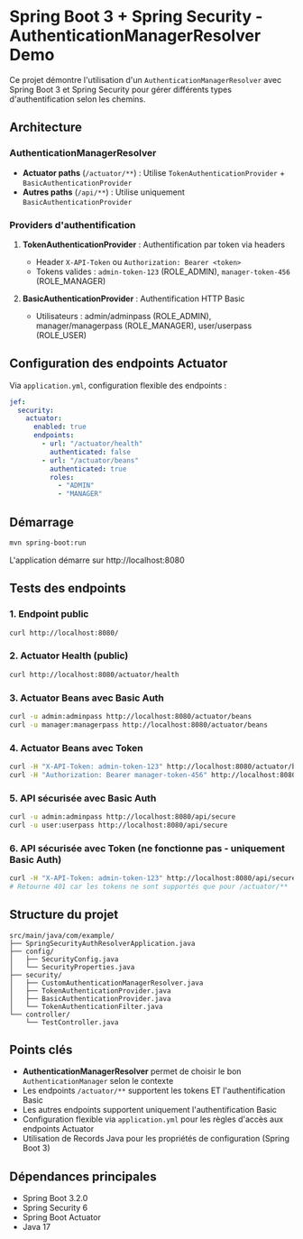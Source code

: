 # Spring Boot 3 + Spring Security - AuthenticationManagerResolver Demo

Ce projet démontre l'utilisation d'un `AuthenticationManagerResolver` avec Spring Boot 3 et Spring Security pour gérer différents types d'authentification selon les chemins.

## Architecture

### AuthenticationManagerResolver
- **Actuator paths** (`/actuator/**`) : Utilise `TokenAuthenticationProvider` + `BasicAuthenticationProvider`
- **Autres paths** (`/api/**`) : Utilise uniquement `BasicAuthenticationProvider`

### Providers d'authentification

1. **TokenAuthenticationProvider** : Authentification par token via headers
   - Header `X-API-Token` ou `Authorization: Bearer <token>`
   - Tokens valides : `admin-token-123` (ROLE_ADMIN), `manager-token-456` (ROLE_MANAGER)

2. **BasicAuthenticationProvider** : Authentification HTTP Basic
   - Utilisateurs : admin/adminpass (ROLE_ADMIN), manager/managerpass (ROLE_MANAGER), user/userpass (ROLE_USER)

## Configuration des endpoints Actuator

Via `application.yml`, configuration flexible des endpoints :

```yaml
jef:
  security:
    actuator:
      enabled: true
      endpoints:
        - url: "/actuator/health"
          authenticated: false
        - url: "/actuator/beans"
          authenticated: true
          roles:
            - "ADMIN"
            - "MANAGER"
```

## Démarrage

```bash
mvn spring-boot:run
```

L'application démarre sur http://localhost:8080

## Tests des endpoints

### 1. Endpoint public
```bash
curl http://localhost:8080/
```

### 2. Actuator Health (public)
```bash
curl http://localhost:8080/actuator/health
```

### 3. Actuator Beans avec Basic Auth
```bash
curl -u admin:adminpass http://localhost:8080/actuator/beans
curl -u manager:managerpass http://localhost:8080/actuator/beans
```

### 4. Actuator Beans avec Token
```bash
curl -H "X-API-Token: admin-token-123" http://localhost:8080/actuator/beans
curl -H "Authorization: Bearer manager-token-456" http://localhost:8080/actuator/beans
```

### 5. API sécurisée avec Basic Auth
```bash
curl -u admin:adminpass http://localhost:8080/api/secure
curl -u user:userpass http://localhost:8080/api/secure
```

### 6. API sécurisée avec Token (ne fonctionne pas - uniquement Basic Auth)
```bash
curl -H "X-API-Token: admin-token-123" http://localhost:8080/api/secure
# Retourne 401 car les tokens ne sont supportés que pour /actuator/**
```

## Structure du projet

```
src/main/java/com/example/
├── SpringSecurityAuthResolverApplication.java
├── config/
│   ├── SecurityConfig.java
│   └── SecurityProperties.java
├── security/
│   ├── CustomAuthenticationManagerResolver.java
│   ├── TokenAuthenticationProvider.java
│   ├── BasicAuthenticationProvider.java
│   └── TokenAuthenticationFilter.java
└── controller/
    └── TestController.java
```

## Points clés

- **AuthenticationManagerResolver** permet de choisir le bon `AuthenticationManager` selon le contexte
- Les endpoints `/actuator/**` supportent les tokens ET l'authentification Basic
- Les autres endpoints supportent uniquement l'authentification Basic
- Configuration flexible via `application.yml` pour les règles d'accès aux endpoints Actuator
- Utilisation de Records Java pour les propriétés de configuration (Spring Boot 3)

## Dépendances principales

- Spring Boot 3.2.0
- Spring Security 6
- Spring Boot Actuator
- Java 17